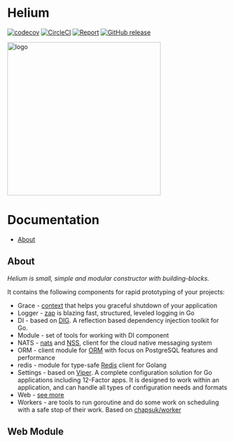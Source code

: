 # Helium

[![codecov](https://codecov.io/gh/im-kulikov/helium/branch/master/graph/badge.svg)](https://codecov.io/gh/im-kulikov/helium)
[![CircleCI](https://circleci.com/gh/im-kulikov/helium.svg?style=svg)](https://circleci.com/gh/im-kulikov/helium)
[![Report](https://goreportcard.com/badge/github.com/im-kulikov/helium)](https://goreportcard.com/report/github.com/im-kulikov/helium)
[![GitHub release](https://img.shields.io/github/release/im-kulikov/helium.svg)](https://github.com/im-kulikov/helium)

<img src="./.github/helium.jpg" width="350" alt="logo">

# Documentation

* [About](#about)

## About

*Helium is small, simple and modular constructor with building-blocks.*
 
It contains the following components for rapid prototyping of your projects:
- Grace - [context](https://golang.org/pkg/context/) that helps you graceful shutdown of your application
- Logger - [zap](https://go.uber.org/zap) is blazing fast, structured, leveled logging in Go
- DI - based on [DIG](https://go.uber.org/dig). A reflection based dependency injection toolkit for Go.
- Module - set of tools for working with DI component
- NATS - [nats](https://github.com/nats-io/go-nats) and [NSS](https://github.com/nats-io/nats-streaming-server), client for the cloud native messaging system
- ORM - client module for [ORM](https://github.com/go-pg/pg) with focus on PostgreSQL features and performance
- redis - module for type-safe [Redis](https://github.com/go-redis/redis) client for Golang  
- Settings - based on [Viper](https://github.com/spf13/viper). A complete configuration solution for Go applications including 12-Factor apps. It is designed to work within an application, and can handle all types of configuration needs and formats
- Web - [see more](#web-module)
- Workers - are tools to run goroutine and do some work on scheduling with a safe stop of their work. Based on [chapsuk/worker](https://github.com/chapsuk/worker)

## Web Module

